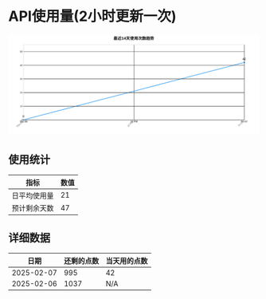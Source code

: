 # API使用量(2小时更新一次)



 ![走势图](./chart.svg)

## 使用统计

| 指标 | 数值 |
|------|------|
| 日平均使用量 | 21 |
| 预计剩余天数 | 47 |

## 详细数据

| 日期 | 还剩的点数 | 当天用的点数 |
|------|------------|-------------|
| 2025-02-07 | 995 | 42 |
| 2025-02-06 | 1037 | N/A |

